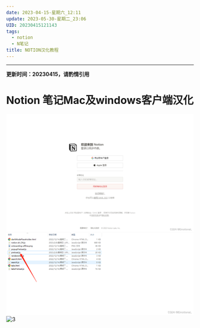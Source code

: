 ```yaml
---
date: 2023-04-15-星期六_12:11
update: 2023-05-30-星期二_23:06
UID: 20230415121143
tags:
  - notion
  - N笔记
title: NOTION汉化教程
---
```

---
**更新时间：20230415，请酌情引用**
# Notion 笔记Mac及windows客户端汉化


![1](../images/16bb168ed0d9105e70a0c5f6508def02.png)
![2](NOTION汉化教程/93adb77f1068e8e6060262b6434a626d.png)
![3](<2061b1854259fd06a5f35a1d5bdb36a2.png>)